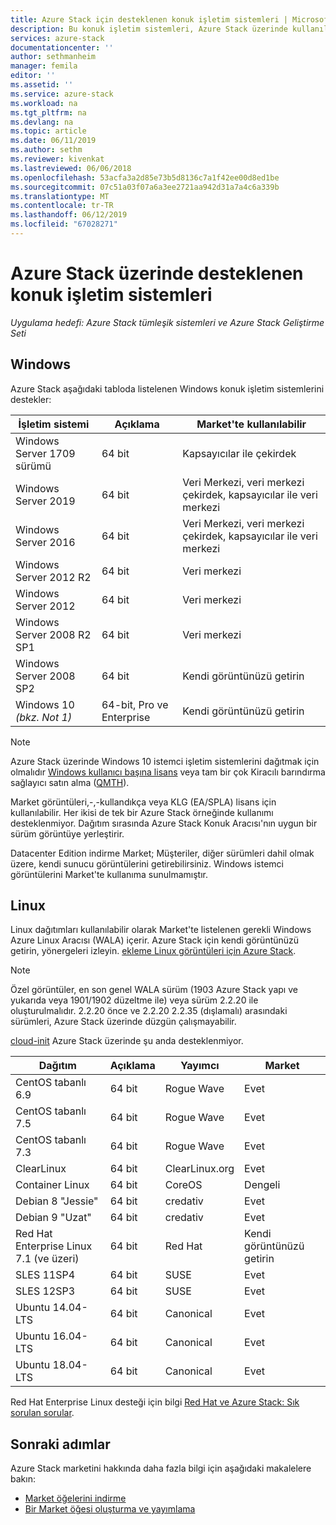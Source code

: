 ```yaml
---
title: Azure Stack için desteklenen konuk işletim sistemleri | Microsoft Docs
description: Bu konuk işletim sistemleri, Azure Stack üzerinde kullanılabilir.
services: azure-stack
documentationcenter: ''
author: sethmanheim
manager: femila
editor: ''
ms.assetid: ''
ms.service: azure-stack
ms.workload: na
ms.tgt_pltfrm: na
ms.devlang: na
ms.topic: article
ms.date: 06/11/2019
ms.author: sethm
ms.reviewer: kivenkat
ms.lastreviewed: 06/06/2018
ms.openlocfilehash: 53acfa3a2d85e73b5d8136c7a1f42ee00d8ed1be
ms.sourcegitcommit: 07c51a03f07a6a3ee2721aa942d31a7a4c6a339b
ms.translationtype: MT
ms.contentlocale: tr-TR
ms.lasthandoff: 06/12/2019
ms.locfileid: "67028271"
---
```

# <a name="guest-operating-systems-supported-on-azure-stack"></a>Azure Stack üzerinde desteklenen konuk işletim sistemleri

*Uygulama hedefi: Azure Stack tümleşik sistemleri ve Azure Stack Geliştirme Seti*

## <a name="windows"></a>Windows

Azure Stack aşağıdaki tabloda listelenen Windows konuk işletim sistemlerini destekler:

| İşletim sistemi | Açıklama | Market'te kullanılabilir |
| --- | --- | --- |
| Windows Server 1709 sürümü | 64 bit | Kapsayıcılar ile çekirdek |
| Windows Server 2019 | 64 bit |  Veri Merkezi, veri merkezi çekirdek, kapsayıcılar ile veri merkezi |
| Windows Server 2016 | 64 bit |  Veri Merkezi, veri merkezi çekirdek, kapsayıcılar ile veri merkezi |
| Windows Server 2012 R2 | 64 bit |  Veri merkezi |
| Windows Server 2012 | 64 bit |  Veri merkezi |
| Windows Server 2008 R2 SP1 | 64 bit |  Veri merkezi |
| Windows Server 2008 SP2 | 64 bit |  Kendi görüntünüzü getirin |
| Windows 10 *(bkz. Not 1)* | 64-bit, Pro ve Enterprise | Kendi görüntünüzü getirin |

> [!NOTE]
> Azure Stack üzerinde Windows 10 istemci işletim sistemlerini dağıtmak için olmalıdır [Windows kullanıcı başına lisans](https://www.microsoft.com/Licensing/product-licensing/windows10.aspx) veya tam bir çok Kiracılı barındırma sağlayıcı satın alma ([QMTH](https://www.microsoft.com/en-us/CloudandHosting/licensing_sca.aspx)).

Market görüntüleri,-,-kullandıkça veya KLG (EA/SPLA) lisans için kullanılabilir. Her ikisi de tek bir Azure Stack örneğinde kullanımı desteklenmiyor. Dağıtım sırasında Azure Stack Konuk Aracısı'nın uygun bir sürüm görüntüye yerleştirir.

Datacenter Edition indirme Market; Müşteriler, diğer sürümleri dahil olmak üzere, kendi sunucu görüntülerini getirebilirsiniz. Windows istemci görüntülerini Market'te kullanıma sunulmamıştır.

## <a name="linux"></a>Linux

Linux dağıtımları kullanılabilir olarak Market'te listelenen gerekli Windows Azure Linux Aracısı (WALA) içerir. Azure Stack için kendi görüntünüzü getirin, yönergeleri izleyin. [ekleme Linux görüntüleri için Azure Stack](azure-stack-linux.md).

> [!NOTE]
> Özel görüntüler, en son genel WALA sürüm (1903 Azure Stack yapı ve yukarıda veya 1901/1902 düzeltme ile) veya sürüm 2.2.20 ile oluşturulmalıdır. 2.2.20 önce ve 2.2.20 2.2.35 (dışlamalı) arasındaki sürümleri, Azure Stack üzerinde düzgün çalışmayabilir.
>
> [cloud-init](https://cloud-init.io/) Azure Stack üzerinde şu anda desteklenmiyor.

| Dağıtım | Açıklama | Yayımcı | Market |
| --- | --- | --- | --- |
| CentOS tabanlı 6.9 | 64 bit | Rogue Wave | Evet |
| CentOS tabanlı 7.5 | 64 bit | Rogue Wave | Evet |
| CentOS tabanlı 7.3 | 64 bit | Rogue Wave | Evet |
| ClearLinux | 64 bit | ClearLinux.org | Evet |
| Container Linux |  64 bit | CoreOS | Dengeli |
| Debian 8 "Jessie" | 64 bit | credativ |  Evet |
| Debian 9 "Uzat" | 64 bit | credativ | Evet |
| Red Hat Enterprise Linux 7.1 (ve üzeri) | 64 bit | Red Hat | Kendi görüntünüzü getirin |
| SLES 11SP4 | 64 bit | SUSE | Evet |
| SLES 12SP3 | 64 bit | SUSE | Evet |
| Ubuntu 14.04-LTS | 64 bit | Canonical | Evet |
| Ubuntu 16.04-LTS | 64 bit | Canonical | Evet |
| Ubuntu 18.04-LTS | 64 bit | Canonical | Evet |

Red Hat Enterprise Linux desteği için bilgi [Red Hat ve Azure Stack: Sık sorulan sorular](https://access.redhat.com/articles/3413531).

## <a name="next-steps"></a>Sonraki adımlar

Azure Stack marketini hakkında daha fazla bilgi için aşağıdaki makalelere bakın:

- [Market öğelerini indirme](azure-stack-download-azure-marketplace-item.md)  
- [Bir Market öğesi oluşturma ve yayımlama](azure-stack-create-and-publish-marketplace-item.md)
